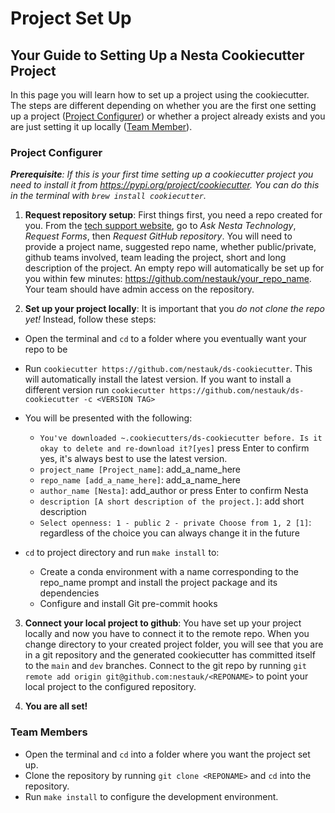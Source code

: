 # Project Set Up

## Your Guide to Setting Up a Nesta Cookiecutter Project

In this page you will learn how to set up a project using the cookiecutter. The steps are different depending on whether you are the first one setting up a project ([Project Configurer](#project-configurer)) or whether a project already exists and you are just setting it up locally ([Team Member](#team-members)).

### Project Configurer

_**Prerequisite**: If this is your first time setting up a cookiecutter project you need to install it from https://pypi.org/project/cookiecutter. You can do this in the terminal with `brew install cookiecutter`._

1. **Request repository setup**: First things first, you need a repo created for you. From the [tech support website](https://nestagroup.atlassian.net/servicedesk/customer/portals), go to _Ask Nesta Technology_, _Request Forms_, then _Request GitHub repository_. You will need to provide a project name, suggested repo name, whether public/private, github teams involved, team leading the project, short and long description of the project. An empty repo will automatically be set up for you within few minutes: https://github.com/nestauk/your_repo_name. Your team should have admin access on the repository. 

2. **Set up your project locally**: It is important that you _do not clone the repo yet!_ Instead, follow these steps:

-   Open the terminal and `cd` to a folder where you eventually want your repo to be
-   Run `cookiecutter https://github.com/nestauk/ds-cookiecutter`. This will automatically install the latest version. If you want to install a different version run `cookiecutter https://github.com/nestauk/ds-cookiecutter -c <VERSION TAG>`
-   You will be presented with the following:

    -   `You've downloaded ~.cookiecutters/ds-cookiecutter before. Is it okay to delete and re-download it?[yes]` press Enter to confirm yes, it's always best to use the latest version.
    -   `project_name [Project_name]`: add_a_name_here
    -   `repo_name [add_a_name_here]`: add_a_name_here
    -   `author_name [Nesta]`: add_author or press Enter to confirm Nesta
    -   `description [A short description of the project.]`: add short description
    -   `Select openness: 1 - public 2 - private Choose from 1, 2 [1]`: regardless of the choice you can always change it in the future

-   `cd` to project directory and run `make install` to:
    -   Create a conda environment with a name corresponding to the repo_name prompt and install the project package and its dependencies
    -   Configure and install Git pre-commit hooks

3. **Connect your local project to github**: You have set up your project locally and now you have to connect it to the remote repo. When you change directory to your created project folder, you will see that you are in a git repository and the generated cookiecutter has committed itself to the `main` and `dev` branches. Connect to the git repo by running `git remote add origin git@github.com:nestauk/<REPONAME>` to point your local project to the configured repository.

4. **You are all set!**

### Team Members

-   Open the terminal and `cd` into a folder where you want the project set up.
-   Clone the repository by running `git clone <REPONAME>` and `cd` into the repository.
-   Run `make install` to configure the development environment.
